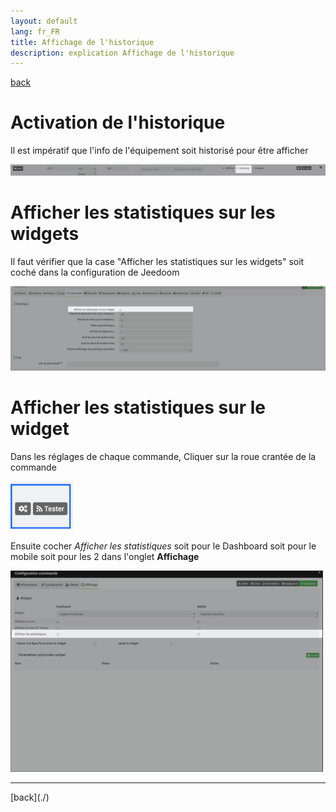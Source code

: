 ```yaml
---
layout: default
lang: fr_FR
title: Affichage de l'historique
description: explication Affichage de l'historique
---
```

[back](./)

# Activation de l'historique
Il est impératif que l'info de l'équipement soit historisé pour être afficher
<p><img src="../img/help/stats_activation.png" alt="Error" /></p>

# Afficher les statistiques sur les widgets
Il faut vérifier que la case "Afficher les statistiques sur les widgets" soit coché dans la configuration de Jeedoom
<p><img src="../img/help/stats_activation_V4.png" alt="Config V4" width="600"/></p>

# Afficher les statistiques sur le widget
Dans les réglages de chaque commande, Cliquer sur la roue crantée de la commande
<p><img src="../img/help/config_roue.png" alt="Roue Crantée" width="100"/></p>

Ensuite cocher <i>Afficher les statistiques</i> soit pour le Dashboard soit pour le mobile soit pour les 2 dans l'onglet <b>Affichage</b>
<p><img src="../img/help/stats_cocher.png" alt="Cocher" width="500"/></p>

<hr />
[back](./)